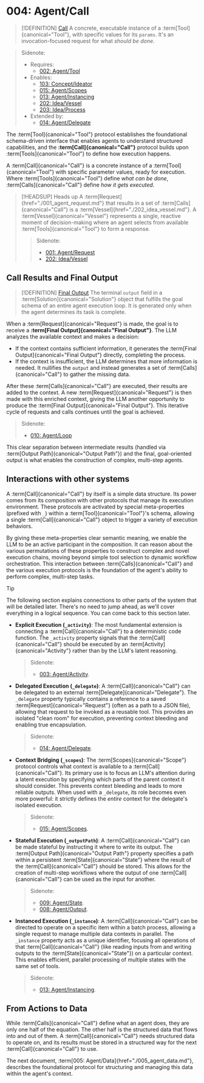# 004: Agent/Call

> [!DEFINITION] [Call](./000_glossary.md)
> A concrete, executable instance of a :term[Tool]{canonical="Tool"}, with specific values for its `params`. It's an invocation-focused request for what _should be done_.

> Sidenote:
>
> - Requires:
>   - [002: Agent/Tool](./002_agent_tool.md)
> - Enables:
>   - [103: Concept/Ideator](./103_concept_ideator.md)
>   - [015: Agent/Scopes](./015_agent_scopes.md)
>   - [013: Agent/Instancing](./013_agent_instancing.md)
>   - [202: Idea/Vessel](./202_idea_vessel.md)
>   - [203: Idea/Process](./203_idea_process.md)
> - Extended by:
>   - [014: Agent/Delegate](./014_agent_delegate.md)

The :term[Tool]{canonical="Tool"} protocol establishes the foundational schema-driven interface that enables agents to understand structured capabilities, and the **:term[Call]{canonical="Call"}** protocol builds upon :term[Tools]{canonical="Tool"} to define how execution happens.

A :term[Call]{canonical="Call"} is a concrete instance of a :term[Tool]{canonical="Tool"} with specific parameter values, ready for execution. Where :term[Tools]{canonical="Tool"} define _what can be done_, :term[Calls]{canonical="Call"} define _how it gets executed_.

> [!HEADSUP] Heads up
> A :term[Request]{href="./001_agent_request.md"} that results in a set of :term[Calls]{canonical="Call"} is a :term[Vessel]{href="./202_idea_vessel.md"}. A :term[Vessel]{canonical="Vessel"} represents a single, reactive moment of decision-making where an agent selects from available :term[Tools]{canonical="Tool"} to form a response.
>
> > Sidenote:
> >
> > - [001: Agent/Request](./001_agent_request.md)
> > - [202: Idea/Vessel](./202_idea_vessel.md)

## Call Results and Final Output

> [!DEFINITION] [Final Output](./000_glossary.md)
> The terminal `output` field in a :term[Solution]{canonical="Solution"} object that fulfills the goal schema of an entire agent execution loop. It is generated only when the agent determines its task is complete.

When a :term[Request]{canonical="Request"} is made, the goal is to receive a **:term[Final Output]{canonical="Final Output"}**. The LLM analyzes the available context and makes a decision:

- If the context contains sufficient information, it generates the :term[Final Output]{canonical="Final Output"} directly, completing the process.
- If the context is insufficient, the LLM determines that more information is needed. It nullifies the `output` and instead generates a set of :term[Calls]{canonical="Call"} to gather the missing data.

After these :term[Calls]{canonical="Call"} are executed, their results are added to the context. A new :term[Request]{canonical="Request"} is then made with this enriched context, giving the LLM another opportunity to produce the :term[Final Output]{canonical="Final Output"}. This iterative cycle of requests and calls continues until the goal is achieved.

> Sidenote:
>
> - [010: Agent/Loop](./010_agent_loop.md)

This clear separation between intermediate results (handled via :term[Output Path]{canonical="Output Path"}) and the final, goal-oriented output is what enables the construction of complex, multi-step agents.

## Interactions with other systems

A :term[Call]{canonical="Call"} by itself is a simple data structure. Its power comes from its composition with other protocols that manage its execution environment. These protocols are activated by special meta-properties (prefixed with `_`) within a :term[Tool]{canonical="Tool"}'s schema, allowing a single :term[Call]{canonical="Call"} object to trigger a variety of execution behaviors.

By giving these meta-properties clear semantic meaning, we enable the LLM to be an active participant in the composition. It can reason about the various permutations of these properties to construct complex and novel execution chains, moving beyond simple tool selection to dynamic workflow orchestration. This interaction between :term[Calls]{canonical="Call"} and the various execution protocols is the foundation of the agent's ability to perform complex, multi-step tasks.

> [!TIP]
> The following section explains connections to other parts of the system that will be detailed later. There's no need to jump ahead, as we'll cover everything in a logical sequence. You can come back to this section later.

- **Explicit Execution (`_activity`)**: The most fundamental extension is connecting a :term[Call]{canonical="Call"} to a deterministic code function. The `_activity` property signals that the :term[Call]{canonical="Call"} should be executed by an :term[Activity]{canonical="Activity"} rather than by the LLM's latent reasoning.

  > Sidenote:
  >
  > - [003: Agent/Activity](./003_agent_activity.md).

- **Delegated Execution (`_delegate`)**: A :term[Call]{canonical="Call"} can be delegated to an external :term[Delegate]{canonical="Delegate"}. The `_delegate` property typically contains a reference to a saved :term[Request]{canonical="Request"} (often as a path to a JSON file), allowing that request to be invoked as a reusable tool. This provides an isolated "clean room" for execution, preventing context bleeding and enabling true encapsulation.

  > Sidenote:
  >
  > - [014: Agent/Delegate](./014_agent_delegate.md).

- **Context Bridging (`_scopes`)**: The :term[Scopes]{canonical="Scope"} protocol controls what context is available to a :term[Call]{canonical="Call"}. Its primary use is to focus an LLM's attention during a latent execution by specifying which parts of the parent context it should consider. This prevents context bleeding and leads to more reliable outputs. When used with a `_delegate`, its role becomes even more powerful: it strictly defines the _entire_ context for the delegate's isolated execution.

  > Sidenote:
  >
  > - [015: Agent/Scopes](./015_agent_scopes.md).

- **Stateful Execution (`_outputPath`)**: A :term[Call]{canonical="Call"} can be made stateful by instructing it where to write its output. The :term[Output Path]{canonical="Output Path"} property specifies a path within a persistent :term[State]{canonical="State"} where the result of the :term[Call]{canonical="Call"} should be stored. This allows for the creation of multi-step workflows where the output of one :term[Call]{canonical="Call"} can be used as the input for another.

  > Sidenote:
  >
  > - [009: Agent/State](./009_agent_state.md).
  > - [008: Agent/Output](./008_agent_output.md).

- **Instanced Execution (`_instance`)**: A :term[Call]{canonical="Call"} can be directed to operate on a specific item within a batch process, allowing a single request to manage multiple data contexts in parallel. The `_instance` property acts as a unique identifier, focusing all operations of that :term[Call]{canonical="Call"} (like reading inputs from and writing outputs to the :term[State]{canonical="State"}) on a particular context. This enables efficient, parallel processing of multiple states with the same set of tools.
  > Sidenote:
  >
  > - [013: Agent/Instancing](./013_agent_instancing.md).

## From Actions to Data

While :term[Calls]{canonical="Call"} define what an agent does, they are only one half of the equation. The other half is the structured data that flows into and out of them. A :term[Call]{canonical="Call"} needs structured data to operate on, and its results must be stored in a structured way for the next :term[Call]{canonical="Call"} to use.

The next document, :term[005: Agent/Data]{href="./005_agent_data.md"}, describes the foundational protocol for structuring and managing this data within the agent's context.
